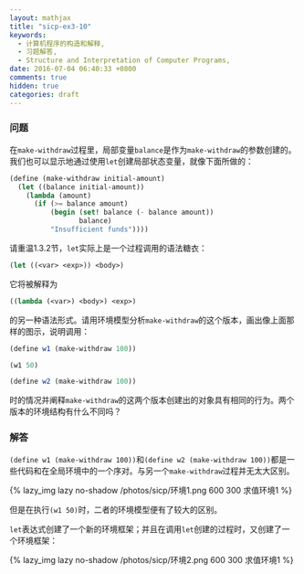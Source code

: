 ```yaml
---
layout: mathjax
title: "sicp-ex3-10"
keywords:
  - 计算机程序的构造和解释,
  - 习题解答,
  - Structure and Interpretation of Computer Programs,
date: 2016-07-04 06:40:33 +0800
comments: true
hidden: true
categories: draft
---
```


### 问题

在`make-withdraw`过程里，局部变量`balance`是作为`make-withdraw`的参数创建的。我们也可以显示地通过使用`let`创建局部状态变量，就像下面所做的：

``` scheme
(define (make-withdraw initial-amount)
  (let ((balance initial-amount))
    (lambda (amount)
      (if (>= balance amount)
          (begin (set! balance (- balance amount))
                 balance)
          "Insufficient funds"))))
```

请重温1.3.2节，`let`实际上是一个过程调用的语法糖衣：

``` scheme
(let ((<var> <exp>)) <body>)
```

它将被解释为

``` scheme
((lambda (<var>) <body>) <exp>)
```

的另一种语法形式。请用环境模型分析`make-withdraw`的这个版本，画出像上面那样的图示，说明调用：

``` scheme
(define w1 (make-withdraw 100))

(w1 50)

(define w2 (make-withdraw 100))
```

时的情况并阐释`make-withdraw`的这两个版本创建出的对象具有相同的行为。两个版本的环境结构有什么不同吗？

### 解答

`(define w1 (make-withdraw 100))`和`(define w2 (make-withdraw 100))`都是一些代码和在全局环境中的一个序对。与另一个`make-withdraw`过程并无太大区别。

{% lazy_img lazy no-shadow /photos/sicp/环境1.png 600 300 求值环境1 %}

但是在执行`(w1 50)`时，二者的环境模型便有了较大的区别。

`let`表达式创建了一个新的环境框架；并且在调用`let`创建的过程时，又创建了一个环境框架：

{% lazy_img lazy no-shadow /photos/sicp/环境2.png 600 300 求值环境1 %}
